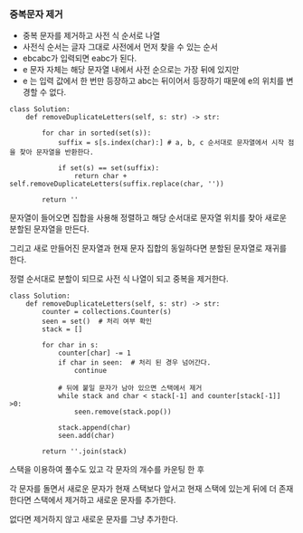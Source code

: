 ### 중복문자 제거
- 중복 문자를 제거하고 사전 식 순서로 나열
- 사전식 순서는 글자 그대로 사전에서 먼저 찾을 수 있는 순서
- ebcabc가 입력되면 eabc가 된다.
- e 문자 자체는 해당 문자열 내에서 사전 순으로는 가장 뒤에 있지만 
- e 는 입력 값에서 한 번만 등장하고 abc는 뒤이어서 등장하기 때문에 e의 위치를 변경할 수 없다.

```
class Solution:
    def removeDuplicateLetters(self, s: str) -> str:
        
        for char in sorted(set(s)):
            suffix = s[s.index(char):] # a, b, c 순서대로 문자열에서 시작 점을 찾아 문자열을 반환한다.
        
            if set(s) == set(suffix):
                return char + self.removeDuplicateLetters(suffix.replace(char, ''))
            
        return ''
```
문자열이 들어오면 집합을 사용해 정렬하고 해당 순서대로 문자열 위치를 찾아 새로운 분할된 문자열을 만든다.

그리고 새로 만들어진 문자열과 현재 문자 집합의 동일하다면 분할된 문자열로 재귀를 한다.

정렬 순서대로 분할이 되므로 사전 식 나열이 되고 중복을 제거한다.

```
class Solution:
    def removeDuplicateLetters(self, s: str) -> str:
        counter = collections.Counter(s)
        seen = set()  # 처리 여부 확인
        stack = []
        
        for char in s:
            counter[char] -= 1
            if char in seen:  # 처리 된 경우 넘어간다.
                continue
            
            # 뒤에 붙일 문자가 남아 있으면 스택에서 제거
            while stack and char < stack[-1] and counter[stack[-1]] >0:
                seen.remove(stack.pop())

            stack.append(char)
            seen.add(char)
            
        return ''.join(stack)

```
스택을 이용하여 풀수도 있고 각 문자의 개수를 카운팅 한 후 

각 문자를 돌면서 새로운 문자가 현재 스택보다 앞서고 현재 스택에 있는게 뒤에 더 존재한다면 스택에서 제거하고 새로운 문자를 추가한다.

없다면 제거하지 않고 새로운 문자를 그냥 추가한다.
